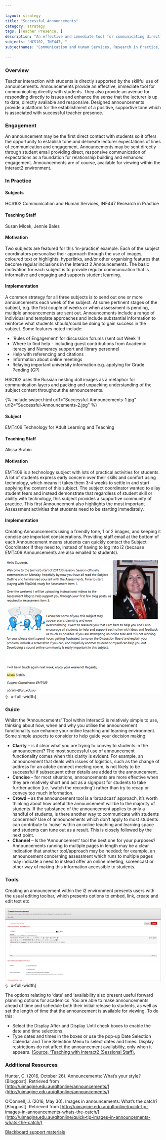 ```yaml
---

layout: strategy
title: "Successful Announcements"
category: strategy
tags: [Teacher Presence, ]
description: "An effective and immediate tool for communicating directly with students."
subjects: "HCS102, INF447, "
subjectnames: "Communication and Human Services, Research in Practice, "

---
```


### Overview

Teacher interaction with students is directly supported by the skillful use of announcements. Announcements provide an effective, immediate tool for communicating directly with students. They also provide an avenue for responding directly to issues and enhance the sense that the lecturer is up to date, directly available and responsive. Designed announcements provide a platform for the establishment of a positive, supportive tone which is associated with successful teacher presence.

### Engagement

An announcement may be the first direct contact with students so it offers the opportunity to establish tone and delineate lecturer expectations of lines of communication and engagement. Announcements may be sent directly through student email providing direct, responsive communication of expectations as a foundation for relationship building and enhanced engagement. Announcements are of course, available for viewing within the Interact2 environment.

### In Practice
<div class="u-release practice" >

<div class="practice-item">
<div class="practice-content" markdown="1">

#### Subjects

HCS102 Communication and Human Services, INF447 Research in Practice

#### Teaching Staff

Susan Mlcek, Jennie Bales

#### Motivation

Two subjects are featured for this ‘in-practice’ example. Each of the subject coordinators personalise their approach through the use of images, coloured text or highlights, hyperlinks, and/or other organising features that become regular inclusions in the Interact 2 Announcements. The basic motivation for each subject is to provide regular communication that is informative and engaging and supports student learning.

#### Implementation

A common strategy for all three subjects is to send out one or more announcements each week of the subject. At some pertinent stages of the subject, e.g. the first couple of weeks or when assessment is pending, multiple announcements are sent out. Announcements include a range of individual and template approaches and include substantial information to reinforce what students should/could be doing to gain success in the subject. Some features noted include:
- ‘Rules of Engagement’ for discussion forums (sent out Week 1)
- Where to find help - including guest contributions from Academic iteracy and Numeracy support and library personnel
- Help with referencing and citations
- Information about online meetings
- Relaying important university information e.g. applying for Grade Pending (GP)

HSC102 uses the Russian nesting doll images as a metaphor for communication layers and packing and unpacking understanding of the subject content throughout the announcements.

{% include swiper.html url1="Successful-Announcements-1.jpg" url2="Successful-Announcements-2.jpg" %}

</div>
</div>

<div class="practice-item">
<div class="practice-content" markdown="1">

#### Subject

EMT409 Technology for Adult Learning and Teaching

#### Teaching Staff

Alissa Brabin

#### Motivation

EMT409 is a technology subject with lots of practical activities for students. A lot of students express early concern over their skills and comfort using technology, which means it takes them 3-4 weeks to settle in and start applying the content of this subject. The subject coordinator wanted to allay student fears and instead demonstrate that regardless of student skill or ability with technology, this subject provides a supportive community of practice. This first Announcement also highlights the most important Assessment activities that students need to be starting immediately.

#### Implementation

Creating Announcements using a friendly tone, 1 or 2 images, and keeping it concise are important considerations. Providing staff email at the bottom of each Announcement means students can quickly contact the Subject Coordinator if they need to, instead of having to log into i2 (because EMT409 Announcements are also emailed to students).

![Screenshot of subject announcement](../images/practices/Successful-Announcements-3.png){: .u-full-width}

</div>
</div>
</div>

### Guide

Whilst the ‘Announcements’ Tool within Interact2 is relatively simple to use, thinking about how, when and why you utilise the announcement functionality can enhance your online teaching and learning environment. Some simple aspects to consider to help guide your decision making:

* **Clarity** – is it clear what you are trying to convey to students in the announcement? The most successful use of announcement functionality comes when this clarity is evident. For example, an announcement that deals with issues of logistics, such as the change of address for an adobe connect meeting room, is not likely to be successful if subsequent other details are added to the announcement.
* **Concise** – for most situations, announcements are more effective when they are relatively short and act as a signpost for students to take further action (i.e. ‘watch the recording’) rather than try to recap or convey too much information.
* **Crowd** – as the announcement tool is a ‘broadcast’ approach, it’s worth thinking about how useful the announcement will be to the majority of students. If the substance of the announcement applies to only a handful of students, is there another way to communicate with students concerned? Use of announcements which don’t apply to most students can contribute to ‘noise’ within an online teaching and learning space and students can tune out as a result. This is closely followed by the next point.
* **Channel** – Is the ‘Announcement’ tool the best one for your purposes? Announcements running to multiple pages in length may be a clear indication that another tool/approach may be needed; for example, an announcement concerning assessment which runs to multiple pages may indicate a need to instead offer an online meeting, screencast or other way of making this information accessible to students.

### Tools

Creating an announcement within the i2 environment presents users with the usual editing toolbar, which presents options to embed, link, create and edit text etc.

![Screenshot of Announcements tool](../images/practices/Successful-Announcements-4.png){: .u-full-width}

The options relating to ‘date’ and ‘availability also present useful forward planning options for academics. You are able to make announcements ahead of time and schedule both their initial release to students, as well as set the length of time that the announcement is available for viewing. To do this:

* Select the Display After and Display Until check boxes to enable the date and time selections.
* Type dates and times in the boxes or use the pop-up Date Selection Calendar and Time Selection Menu to select dates and times. Display restrictions do not affect the announcement availability, only when it appears. [(Source, ‘Teaching with Interact2 (Sessional Staff). ](https://interact2.csu.edu.au/webapps/blackboard/execute/displayLearningUnit?course_id=_10897_1&content_id=_454753_1)

### Additional Resources

<div class="apa-ref" markdown="1">

Hunter, C. (2016, October 26). Announcements: What’s your style? [Blogpost]. Retrieved from [http://uimagine.edu.au/qltonline/announcements/](http://uimagine.edu.au/qltonline/announcements/)

O’Connell, J. (2016, May 30). Images in announcements: What’s the catch? [Blogpost]. Retrieved from [http://uimagine.edu.au/qltonline/quick-tip-images-in-announcements-whats-the-catch/](http://uimagine.edu.au/qltonline/quick-tip-images-in-announcements-whats-the-catch/)

[Blackboard support materials](http://ondemand.blackboard.com/r91/movies/bb91_tools_creating_announcements.htm)

</div>
